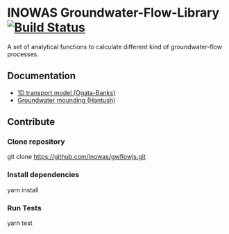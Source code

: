 # INOWAS Groundwater-Flow-Library [![Build Status](https://img.shields.io/travis/inowas/gwflowjs/master.svg)](https://travis-ci.org/inowas/gwflowjs) 

A set of analytical functions to calculate different kind of groundwater-flow processes.

## Documentation

- [1D transport model (Ogata-Banks)](https://wiki.inowas.hydro.tu-dresden.de/t08-1d-transport-model-ogata-banks/)
- [Groundwater mounding (Hantush)](https://wiki.inowas.hydro.tu-dresden.de/t02-groundwater-mounding-hantush/)

## Contribute

### Clone repository

git clone https://github.com/inowas/gwflowjs.git


### Install dependencies  

yarn install

### Run Tests 


yarn test
